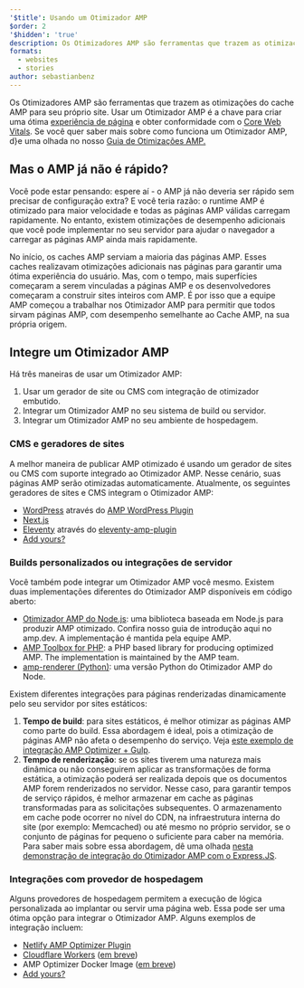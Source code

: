 ```yaml
---
'$title': Usando um Otimizador AMP
$order: 2
'$hidden': 'true'
description: Os Otimizadores AMP são ferramentas que trazem as otimizações do cache AMP para seu próprio site. Usar um Otimizador AMP é a chave para criar uma ótima experiência de página e obter conformidade com o Core Web Vitals. Este guia explica como usar melhor um Otimizador AMP para otimizar suas páginas AMP.
formats:
  - websites
  - stories
author: sebastianbenz
---
```


Os Otimizadores AMP são ferramentas que trazem as otimizações do cache AMP para seu próprio site. Usar um Otimizador AMP é a chave para criar uma ótima [experiência de página](https://developers.google.com/search/docs/guides/page-experience) e obter conformidade com o [Core Web Vitals](https://web.dev/vitals/). Se você quer saber mais sobre como funciona um Otimizador AMP, d}e uma olhada no nosso [Guia de Otimizações AMP.](explainer.md)

## Mas o AMP já não é rápido?

Você pode estar pensando: espere aí - o AMP já não deveria ser rápido sem precisar de configuração extra? E você teria razão: o runtime AMP é otimizado para maior velocidade e todas as páginas AMP válidas carregam rapidamente. No entanto, existem otimizações de desempenho adicionais que você pode implementar no seu servidor para ajudar o navegador a carregar as páginas AMP ainda mais rapidamente.

No início, os caches AMP serviam a maioria das páginas AMP. Esses caches realizavam otimizações adicionais nas páginas para garantir uma ótima experiência do usuário. Mas, com o tempo, mais superfícies começaram a serem vinculadas a páginas AMP e os desenvolvedores começaram a construir sites inteiros com AMP. É por isso que a equipe AMP começou a trabalhar nos Otimizador AMP para permitir que todos sirvam páginas AMP, com desempenho semelhante ao Cache AMP, na sua própria origem.

## Integre um Otimizador AMP

Há três maneiras de usar um Otimizador AMP:

1. Usar um gerador de site ou CMS com integração de otimizador embutido.
2. Integrar um Otimizador AMP no seu sistema de build ou servidor.
3. Integrar um Otimizador AMP no seu ambiente de hospedagem.

### CMS e geradores de sites

A melhor maneira de publicar AMP otimizado é usando um gerador de sites ou CMS com suporte integrado ao Otimizador AMP. Nesse cenário, suas páginas AMP serão otimizadas automaticamente. Atualmente, os seguintes geradores de sites e CMS integram o Otimizador AMP:

- [WordPress](https://wordpress.org/) através do [AMP WordPress Plugin](https://wordpress.org/plugins/amp/)
- [Next.js](https://nextjs.org/docs/api-reference/next/amp)
- [Eleventy](https://www.11ty.dev/) através do [eleventy-amp-plugin](https://blog.amp.dev/2020/07/28/introducing-the-eleventy-amp-plugin/)
- [Add yours?](https://github.com/ampproject/amp.dev/issues/new?assignees=&labels=Category%3A+Content%2C+Status%3A+Pending+Triage&template=content.md&title=)

### Builds personalizados ou integrações de servidor

Você também pode integrar um Otimizador AMP você mesmo. Existem duas implementações diferentes do Otimizador AMP disponíveis em código aberto:

- [Otimizador AMP do Node.js](node-amp-optimizer.md): uma biblioteca baseada em Node.js para produzir AMP otimizado. Confira nosso guia de introdução aqui no amp.dev. A implementação é mantida pela equipe AMP.
- [AMP Toolbox for PHP](https://github.com/ampproject/amp-toolbox-php): a PHP based library for producing optimized AMP. The implementation is maintained by the AMP team.
- [amp-renderer (Python)](https://github.com/chasefinch/amp-renderer): uma versão Python do Otimizador AMP do Node.

Existem diferentes integrações para páginas renderizadas dinamicamente pelo seu servidor por sites estáticos:

1. **Tempo de build**: para sites estáticos, é melhor otimizar as páginas AMP como parte do build. Essa abordagem é ideal, pois a otimização de páginas AMP não afeta o desempenho do serviço. Veja [este exemplo de integração AMP Optimizer + Gulp](https://github.com/ampproject/amp-toolbox/tree/main/packages/optimizer/demo/gulp).
2. **Tempo de renderização**: se os sites tiverem uma natureza mais dinâmica ou não conseguirem aplicar as transformações de forma estática, a otimização poderá ser realizada depois que os documentos AMP forem renderizados no servidor. Nesse caso, para garantir tempos de serviço rápidos, é melhor armazenar em cache as páginas transformadas para as solicitações subsequentes. O armazenamento em cache pode ocorrer no nível do CDN, na infraestrutura interna do site (por exemplo: Memcached) ou até mesmo no próprio servidor, se o conjunto de páginas for pequeno o suficiente para caber na memória. Para saber mais sobre essa abordagem, dê uma olhada [nesta demonstração de integração do Otimizador AMP com o Express.JS](https://github.com/ampproject/amp-toolbox/tree/main/packages/optimizer/demo/express).

### Integrações com provedor de hospedagem

Alguns provedores de hospedagem permitem a execução de lógica personalizada ao implantar ou servir uma página web. Essa pode ser uma ótima opção para integrar o Otimizador AMP. Alguns exemplos de integração incluem:

- [Netlify AMP Optimizer Plugin](https://github.com/martinbean/netlify-plugin-amp-server-side-rendering#amp-server-side-rendering-netlify-plugin)
- [Cloudflare Workers](https://workers.cloudflare.com/) ([em breve](https://github.com/ampproject/amp-toolbox/issues/878))
- AMP Optimizer Docker Image ([em breve](https://github.com/ampproject/amp-toolbox/issues/879))
- [Add yours?](https://github.com/ampproject/amp.dev/issues/new?assignees=&labels=Category%3A+Content%2C+Status%3A+Pending+Triage&template=content.md&title=)
